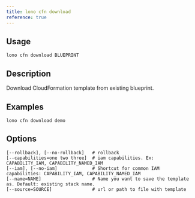 ```yaml
---
title: lono cfn download
reference: true
---
```


## Usage

    lono cfn download BLUEPRINT

## Description

Download CloudFormation template from existing blueprint.

## Examples

    lono cfn download demo


## Options

```
[--rollback], [--no-rollback]   # rollback
[--capabilities=one two three]  # iam capabilities. Ex: CAPABILITY_IAM, CAPABILITY_NAMED_IAM
[--iam], [--no-iam]             # Shortcut for common IAM capabilities: CAPABILITY_IAM, CAPABILITY_NAMED_IAM
[--name=NAME]                   # Name you want to save the template as. Default: existing stack name.
[--source=SOURCE]               # url or path to file with template
```

